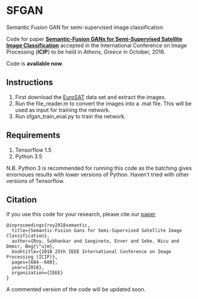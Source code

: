 # SFGAN
Semantic Fusion GAN for semi-supervised image classification

Code for paper [**Semantic-Fusion GANs for Semi-Supervised Satellite Image Classification**](https://ieeexplore.ieee.org/abstract/document/8451836/) accepted in the International Conference on Image Processing (**ICIP**) to be held in *Athens, Greece* in October, 2018.

Code is **available now**.

## Instructions
1. First download the [EuroSAT](http://madm.dfki.de/files/sentinel/EuroSAT.zip) data set and extract the images.
2. Run the file_reader.m to convert the images into a .mat file. This will be used as input for training the network.
3. Run sfgan_train_eval.py to train the network.

## Requirements
1. Tensorflow 1.5
2. Python 3.5

N.B. Python 3 is recommended for running this code as the batching gives errornoues results with lower versions of Python. Haven't tried with other versions of Tensorflow.

## Citation
If you use this code for your research, please cite our [paper](https://ieeexplore.ieee.org/abstract/document/8451836/)
```
@inproceedings{roy2018semantic,
  title={Semantic-Fusion Gans for Semi-Supervised Satellite Image Classification},
  author={Roy, Subhankar and Sangineto, Enver and Sebe, Nicu and Demir, Beg{\"u}m},
  booktitle={2018 25th IEEE International Conference on Image Processing (ICIP)},
  pages={684--688},
  year={2018},
  organization={IEEE}
}
```
A commented version of the code will be updated soon.

